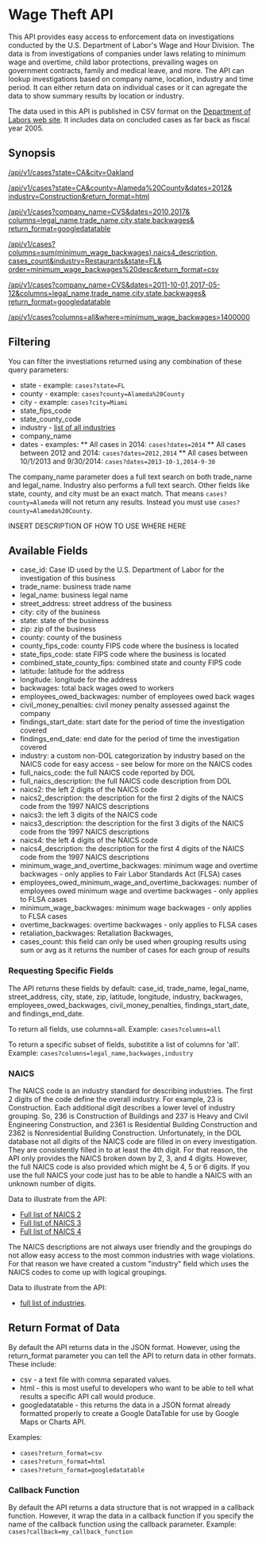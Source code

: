 # Wage Theft API

This API provides easy access to enforcement data on investigations conducted by the U.S. Department of Labor's Wage and Hour Division. The data is from investigations of companies under laws relating to minimum wage and overtime, child labor protections, prevailing wages on government contracts, family and medical leave, and more. The API can lookup investigations based on company name, location, industry and time period.  It can either return data on individual cases or it can agregate the data to show summary results by location or industry. 

The data used in this API is published in CSV format on the [Department of Labors web site](https://enforcedata.dol.gov/views/data_catalogs.php). It includes data on concluded cases as far back as fiscal year 2005.

## Synopsis

[/api/v1/cases?state=CA&city=Oakland](http://stopwagetheft.stanford.edu/api/v1/cases?state=CA&city=Oakland)

[/api/v1/cases?state=CA&county=Alameda%20County&dates=2012& industry=Construction&return_format=html](http://stopwagetheft.stanford.edu/api/v1/cases?state=CA&county=Alameda%20County&dates=2012&industry=Construction&return_format=html)

[/api/v1/cases?company_name=CVS&dates=2010,2017& columns=legal_name,trade_name,city,state,backwages& return_format=googledatatable](http://stopwagetheft.stanford.edu/api/v1/cases?company_name=CVS&dates=2010,2017&columns=legal_name,trade_name,city,state,backwages&return_format=googledatatable)

[/api/v1/cases?columns=sum(minimum_wage_backwages),naics4_description, cases_count&industry=Restaurants&state=FL& order=minimum_wage_backwages%20desc&return_format=csv](http://stopwagetheft.stanford.edu/api/v1/cases?columns=sum\(minimum_wage_backwages\),naics4_description,cases_count&industry=Restaurants&state=FL&order=minimum_wage_backwages%20desc&return_format=csv)

[/api/v1/cases?company_name=CVS&dates=2011-10-01,2017-05-12&columns=legal_name,trade_name,city,state,backwages& return_format=googledatatable](http://stopwagetheft.stanford.edu/api/v1/cases?company_name=CVS&dates=2011-10-01,2017-05-12&columns=legal_name,trade_name,city,state,backwages&return_format=googledatatable)

[/api/v1/cases?columns=all&where=minimum_wage_backwages>1400000](http://stopwagetheft.stanford.edu/api/v1/cases?columns=all&where=minimum_wage_backwages>1400000)

## Filtering

You can filter the investiations returned using any combination of these query parameters:
* state - example: `cases?state=FL`
* county - example: `cases?county=Alameda%20County`
* city - example: `cases?city=Miami`
* state_fips_code
* state_county_code
* industry - [list of all industries](http://stopwagetheft.stanford.edu/api/v1/cases?columns=sum(backwages),industry&return_format=html&order=industry%20asc)
* company_name
* dates - examples:
** All cases in 2014: `cases?dates=2014`
** All cases between 2012 and 2014: `cases?dates=2012,2014`
** All cases between 10/1/2013 and 9/30/2014: `cases?dates=2013-10-1,2014-9-30`

The company_name parameter does a full text search on both trade_name and legal_name. Industry also performs a full text search. Other fields like state, county, and city must be an exact match. That means `cases?county=Alameda` will not return any results. Instead you must use `cases?county=Alameda%20County`.

INSERT DESCRIPTION OF HOW TO USE WHERE HERE

## Available Fields

* case_id: Case ID used by the U.S. Department of Labor for the investigation of this business
* trade_name: business trade name
* legal_name:  business legal name
* street_address:  street address of the business
* city:  city of the business
* state:  state of the business
* zip: zip of the business
* county:  county of the business
* county_fips_code:  county FIPS code where the business is located
* state_fips_code:  state FIPS code where the business is located
* combined_state_county_fips:  combined state and county FIPS code
* latitude: latitude for the address
* longitude: longitude for the address
* backwages: total back wages owed to workers
* employees_owed_backwages: number of employees owed back wages
* civil_money_penalties:  civil money penalty assessed against the company
* findings_start_date:  start date for the period of time the investigation covered
* findings_end_date:  end date for the period of time the investigation covered
* industry: a custom non-DOL categorization by industry based on the NAICS code for easy access - see below for more on the NAICS codes
* full_naics_code: the full NAICS code reported by DOL
* full_naics_description:  the full NAICS code description from DOL
* naics2:  the left 2 digits of the NAICS code
* naics2_description:  the description for the first 2 digits of the NAICS code from the 1997 NAICS descriptions 
* naics3:  the left 3 digits of the NAICS code
* naics3_description:  the description for the first 3 digits of the NAICS code from the 1997 NAICS descriptions
* naics4:  the left 4 digits of the NAICS code
* naics4_description:  the description for the first 4 digits of the NAICS code from the 1997 NAICS descriptions
* minimum_wage_and_overtime_backwages: minimum wage and overtime backwages - only applies to Fair Labor Standards Act (FLSA) cases
* employees_owed_minimum_wage_and_overtime_backwages: number of employees owed minimum wage and overtime backwages - only applies to FLSA cases 
* minimum_wage_backwages:  minimum wage backwages - only applies to FLSA cases
* overtime_backwages:  overtime backwages - only applies to FLSA cases
* retaliation_backwages:  Retaliation Backwages,
* cases_count:  this field can only be used when grouping results using sum or avg as it returns the number of cases for each group of results

### Requesting Specific Fields
The API returns these fields by default: case_id, trade_name, legal_name, street_address, city, state, zip, latitude, longitude, industry, backwages, employees_owed_backwages, civil_money_penalties, findings_start_date, and findings_end_date.

To return all fields, use columns=all. Example: `cases?columns=all`

To return a specific subset of fields, substitite a list of columns for 'all'. Example: `cases?columns=legal_name,backwages,industry`


### NAICS
The NAICS code is an industry standard for describing industries. The first 2 digits of the code define the overall industry. For example, 23 is Construction. Each additional digit describes a lower level of industry grouping. So, 236 is Construction of Buildings and 237 is Heavy and Civil Engineering Construction, and 2361 is Residential Building Construction and 2362 is Nonresidential Building Construction. Unfortunately, in the DOL database not all digits of the NAICS code are filled in on every investigation. They are consistently filled in to at least the 4th digit. For that reason, the API only provides the NAICS broken down by 2, 3, and 4 digits. However, the full NAICS code is also provided which might be 4, 5 or 6 digits. If you use the full NAICS your code just has to be able to handle a NAICS with an unknown number of digits.

Data to illustrate from the API:
* [Full list of NAICS 2](http://stopwagetheft.stanford.edu/api/v1/cases?columns=sum(backwages),naics2,naics2_description&return_format=html&order=naics2%20asc)
* [Full list of NAICS 3](http://stopwagetheft.stanford.edu/api/v1/cases?columns=sum(backwages),naics3,naics3_description&return_format=html&order=naics3%20asc)
* [Full list of NAICS 4](http://stopwagetheft.stanford.edu/api/v1/cases?columns=sum(backwages),naics4,naics4_description&return_format=html&order=naics4%20asc)


The NAICS descriptions are not always user friendly and the groupings do not allow easy access to the most common industries with wage violations. For that reason we have created a custom "industry" field which uses the NAICS codes to come up with logical groupings. 

Data to illustrate from the API:
* [full list of industries](http://stopwagetheft.stanford.edu/api/v1/cases?columns=sum(backwages),industry&return_format=html&order=industry%20asc).


## Return Format of Data

By default the API returns data in the JSON format. However, using the return_format parameter you can tell the API to return data in other formats. These include:
* csv - a text file with comma separated values.
* html - this is most useful to developers who want to be able to tell what results a specific API call would produce.
* googledatatable - this returns the data in a JSON format already formatted properly to create a Google DataTable for use by Google Maps or Charts API. 

Examples:
* `cases?return_format=csv`
* `cases?return_format=html`
* `cases?return_format=googledatatable`

### Callback Function
By default the API returns a data structure that is not wrapped in a callback function. However, it wrap the data in a callback function if you specify the name of the callback function using the callback parameter. Example: `cases?callback=my_callback_function`

